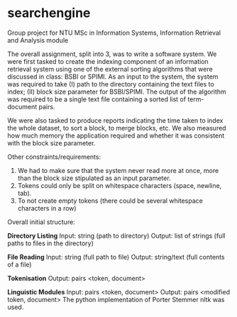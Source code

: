 # searchengine
Group project for NTU MSc in Information Systems, Information Retrieval and Analysis module

The overall assignment, split into 3, was to write a software system.
We were first tasked to create the indexing component of an information retrieval system using one of the external sorting algorithms that were discussed in class: BSBI or SPIMI.
As an input to the system, the system was required to take 
(I) path to the directory containing the text files to index; 
(II) block size parameter for BSBI/SPIMI. 
The output of the algorithm was required to be a single text file containing a sorted list of term-document pairs.

We were also tasked to produce reports indicating the time taken to index the whole dataset, to sort a block, to merge blocks, etc. 
We also measured how much memory the application required and whether it was consistent with the block size parameter. 

Other constraints/requirements:
1) We had to make sure that the system never read more at once, more than the block size stipulated as an input parameter.
2) Tokens could only be split on whitespace characters (space, newline, tab).
3) To not create empty tokens (there could be several whitespace characters in a row) 

Overall initial structure:

**Directory Listing**
Input: string (path to directory)
Output: list of strings (full paths to files in the directory)

**File Reading**
Input: string (full path to file)
Output: string/text (full contents of a file)

**Tokenisation**
Output: pairs <token, document>

**Linguistic Modules**
Input: pairs <token, document>
Output: pairs <modified token, document>
The python implementation of Porter Stemmer nltk was used. 



